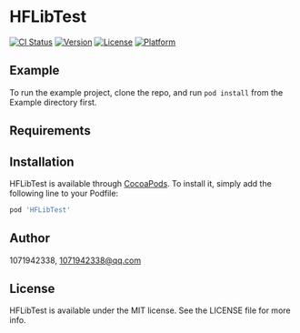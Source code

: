 # HFLibTest

[![CI Status](https://img.shields.io/travis/1071942338/HFLibTest.svg?style=flat)](https://travis-ci.org/1071942338/HFLibTest)
[![Version](https://img.shields.io/cocoapods/v/HFLibTest.svg?style=flat)](https://cocoapods.org/pods/HFLibTest)
[![License](https://img.shields.io/cocoapods/l/HFLibTest.svg?style=flat)](https://cocoapods.org/pods/HFLibTest)
[![Platform](https://img.shields.io/cocoapods/p/HFLibTest.svg?style=flat)](https://cocoapods.org/pods/HFLibTest)

## Example

To run the example project, clone the repo, and run `pod install` from the Example directory first.

## Requirements

## Installation

HFLibTest is available through [CocoaPods](https://cocoapods.org). To install
it, simply add the following line to your Podfile:

```ruby
pod 'HFLibTest'
```

## Author

1071942338, 1071942338@qq.com

## License

HFLibTest is available under the MIT license. See the LICENSE file for more info.
